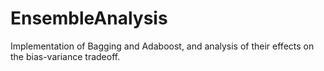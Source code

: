 # EnsembleAnalysis
Implementation of Bagging and Adaboost, and analysis of their effects on the bias-variance tradeoff.
